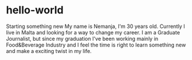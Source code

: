 # hello-world
Starting something new
My name is Nemanja, I'm 30 years old. Currently I live in Malta and looking for a way to change my career. I am a Graduate Journalist, but since my graduation I've been working mainly in Food&Beverage Industry and I feel the time is right to learn something new and make a exciting twist in my life. 
